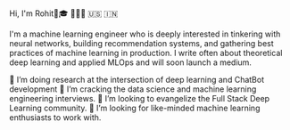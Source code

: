 Hi, I'm Rohit🏽‍🎓 👨🏽‍💻 🇺🇸 🇮🇳


I'm a machine learning engineer who is deeply interested in tinkering with neural networks, building recommendation systems, and gathering best practices of machine learning in production. I write often about theoretical deep learning and applied MLOps and will soon launch a medium. 

🔭 I’m doing research at the intersection of deep learning and ChatBot development
🌱 I’m cracking the data science and machine learning engineering interviews.
👯 I’m looking to evangelize the Full Stack Deep Learning community.
🤔 I’m looking for like-minded machine learning enthusiasts to work with.

